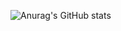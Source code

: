 ![Anurag's GitHub stats](https://github-readme-stats.vercel.app/api?username=rlooo&show_icons=true&theme=graywhite)
